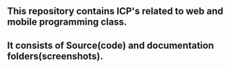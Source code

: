 ## This repository contains ICP's related to web and mobile programming class. 
## It consists of Source(code) and documentation folders(screenshots).
